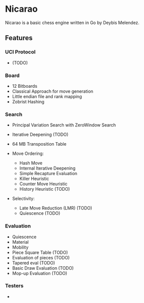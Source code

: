 # Nicarao

Nicarao is a basic chess engine written in Go by Deybis Melendez.

## Features

### UCI Protocol

-   (TODO)

### Board

-   12 Bitboards
-   Classical Approach for move generation
-   Little endian file and rank mapping
-   Zobrist Hashing

### Search

-   Principal Variation Search with ZeroWindow Search
-   Iterative Deepening (TODO)
-   64 MB Transposition Table

-   Move Ordering:

    -   Hash Move
    -   Internal Iterative Deepening
    -   Simple Recapture Evaluation
    -   Killer Heuristic
    -   Counter Move Heuristic
    -   History Heuristic (TODO)

-   Selectivity:
    -   Late Move Reduction (LMR) (TODO)
    -   Quiescence (TODO)

### Evaluation

-   Quiescence
-   Material
-   Mobility
-   Piece Square Table (TODO)
-   Evaluation of pieces (TODO)
-   Tapered eval (TODO)
-   Basic Draw Evaluation (TODO)
-   Mop-up Evaluation (TODO)

### Testers

-   
